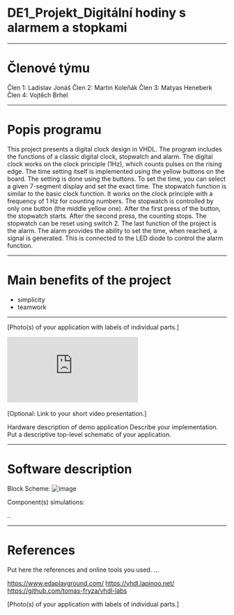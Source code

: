 # DE1_Projekt_Digitální hodiny s alarmem a stopkami
________________________________________________
# Členové týmu
Člen 1: Ladislav Jonáš
Člen 2: Martin Koleňák
Člen 3: Matyas Heneberk
Člen 4: Vojtěch Brhel
________________________________________________

# Popis programu

This project presents a digital clock design in VHDL. The program includes the functions of a classic digital clock, stopwatch and alarm. 
  The digital clock works on the clock principle (1Hz), which counts pulses on the rising edge. The time setting itself is implemented using the yellow buttons on the board. The setting is done using the buttons. To set the time, you can select a given 7-segment display and set the exact time.
  The stopwatch function is similar to the basic clock function. It works on the clock principle with a frequency of 1 Hz for counting numbers. The stopwatch is controlled by only one button (the middle yellow one). After the first press of the button, the stopwatch starts. After the second press, the counting stops. The stopwatch can be reset using switch 2.
  The last function of the project is the alarm. The alarm provides the ability to set the time, when reached, a signal is generated. This is connected to the LED diode to control the alarm function.
________________________________________________

# Main benefits of the project

- simplicity
- teamwork

________________________________________________


[Photo(s) of your application with labels of individual parts.]

![image](https://github.com/heneberk/DE1_Projekt_Clock/blob/main/DE1_PROJEKT%20POSTER.pdf)

[Optional: Link to your short video presentation.]

Hardware description of demo application
Describe your implementation. Put a descriptive top-level schematic of your application.

________________________________________________

# Software description

Block Scheme:
![image](https://github.com/user-attachments/assets/eb087970-55d7-4c71-9f35-b385362d16a3)

Component(s) simulations:

..
________________________________________________

# References
Put here the references and online tools you used.
...

https://www.edaplayground.com/
https://vhdl.lapinoo.net/
https://github.com/tomas-fryza/vhdl-labs


[Photo(s) of your application with labels of individual parts.]






